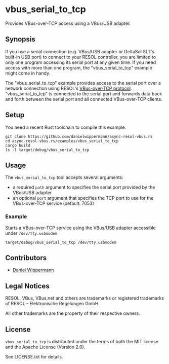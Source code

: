 # vbus_serial_to_tcp

Provides VBus-over-TCP access using a VBus/USB adapter.


## Synopsis

If you use a serial connection (e.g. VBus/USB adapter or DeltaSol SLT's built-in USB port) to connect to your RESOL controller, you are limited to only one program accessing its serial port at any given time. If you need access with more than one program, the "vbus_serial_to_tcp" example might come in handy.

The "vbus_serial_to_tcp" example provides access to the serial port over a network connection using RESOL's [VBus-over-TCP protocol](http://danielwippermann.github.io/resol-vbus/#/md/docs/vbus-over-tcp). "vbus_serial_to_tcp" is connected to the serial port and forwards data back and forth between the serial port and all connected VBus-over-TCP clients.


## Setup

You need a recent Rust toolchain to compile this example.

```
git clone https://github.com/danielwippermann/async-resol-vbus.rs
cd async-resol-vbus.rs/examples/vbus_serial_to_tcp
cargo build
ls -l target/debug/vbus_serial_to_tcp
```


## Usage

The `vbus_serial_to_tcp` tool accepts several arguments:

- a required `path` argument to specifies the serial port provided by the VBus/USB adapter
- an optional `port` argument that specifies the TCP port to use for the VBus-over-TCP service (default: 7053)


### Example

Starts a VBus-over-TCP service using the VBus/USB adapter accessible under `/dev/tty.usbmodem`
```
target/debug/vbus_serial_to_tcp /dev/tty.usbmodem
```


## Contributors

- [Daniel Wippermann](https://github.com/danielwippermann)


## Legal Notices

RESOL, VBus, VBus.net and others are trademarks or registered trademarks of RESOL - Elektronische Regelungen GmbH.

All other trademarks are the property of their respective owners.


## License

`vbus_serial_to_tcp` is distributed under the terms of both the MIT license and the Apache License (Version 2.0).

See LICENSE.txt for details.
